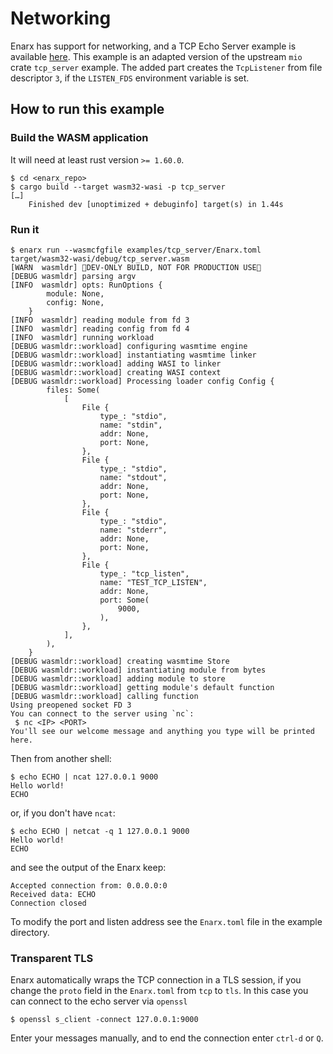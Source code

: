 # Networking

Enarx has support for networking, and a TCP Echo Server example is available [here](https://github.com/enarx/codex/tree/main/Rust/mio-echo-tcp). This example is an adapted version of the upstream `mio` crate `tcp_server` example. The added part creates the `TcpListener` from file descriptor `3`,
if the `LISTEN_FDS` environment variable is set.


## How to run this example

### Build the WASM application

It will need at least rust version `>= 1.60.0`.

```
$ cd <enarx_repo>
$ cargo build --target wasm32-wasi -p tcp_server
[…]
    Finished dev [unoptimized + debuginfo] target(s) in 1.44s
```

### Run it

```
$ enarx run --wasmcfgfile examples/tcp_server/Enarx.toml target/wasm32-wasi/debug/tcp_server.wasm 
[WARN  wasmldr] 🌭DEV-ONLY BUILD, NOT FOR PRODUCTION USE🌭
[DEBUG wasmldr] parsing argv
[INFO  wasmldr] opts: RunOptions {
        module: None,
        config: None,
    }
[INFO  wasmldr] reading module from fd 3
[INFO  wasmldr] reading config from fd 4
[INFO  wasmldr] running workload
[DEBUG wasmldr::workload] configuring wasmtime engine
[DEBUG wasmldr::workload] instantiating wasmtime linker
[DEBUG wasmldr::workload] adding WASI to linker
[DEBUG wasmldr::workload] creating WASI context
[DEBUG wasmldr::workload] Processing loader config Config {
        files: Some(
            [
                File {
                    type_: "stdio",
                    name: "stdin",
                    addr: None,
                    port: None,
                },
                File {
                    type_: "stdio",
                    name: "stdout",
                    addr: None,
                    port: None,
                },
                File {
                    type_: "stdio",
                    name: "stderr",
                    addr: None,
                    port: None,
                },
                File {
                    type_: "tcp_listen",
                    name: "TEST_TCP_LISTEN",
                    addr: None,
                    port: Some(
                        9000,
                    ),
                },
            ],
        ),
    }
[DEBUG wasmldr::workload] creating wasmtime Store
[DEBUG wasmldr::workload] instantiating module from bytes
[DEBUG wasmldr::workload] adding module to store
[DEBUG wasmldr::workload] getting module's default function
[DEBUG wasmldr::workload] calling function
Using preopened socket FD 3
You can connect to the server using `nc`:
 $ nc <IP> <PORT>
You'll see our welcome message and anything you type will be printed here.
```

Then from another shell:
```
$ echo ECHO | ncat 127.0.0.1 9000
Hello world!
ECHO
```

or, if you don't have `ncat`:
```
$ echo ECHO | netcat -q 1 127.0.0.1 9000
Hello world!
ECHO
```

and see the output of the Enarx keep:
```
Accepted connection from: 0.0.0.0:0
Received data: ECHO
Connection closed
```

To modify the port and listen address see the `Enarx.toml` file in the
example directory.

### Transparent TLS

Enarx automatically wraps the TCP connection in a TLS session, if you change the `proto` field in the `Enarx.toml` from `tcp` to `tls`.
In this case you can connect to the echo server via `openssl`

```
$ openssl s_client -connect 127.0.0.1:9000
```

Enter your messages manually, and to end the connection enter `ctrl-d` or `Q`.